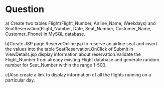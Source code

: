 # Question
a) Create  two  tables  Flight(Flight_Number,  Airline_Name, Weekdays)  and  SeatReservation(Flight_Number, Date, Seat_Number, Customer_Name, Customer_Phone) in MySQL database.

b)Create   JSP   page ReserveOnline.jsp to reserve an airline seat and insert the values into the table SeatReservation.OnClick of  Submit  in ViewDetails.jsp display information about reservation.Validate the Flight_Number from already existing Flight database and generate random number for Seat_Number within the range 1-500.

c)Also create a link to display information of all the flights running on a particular day.
